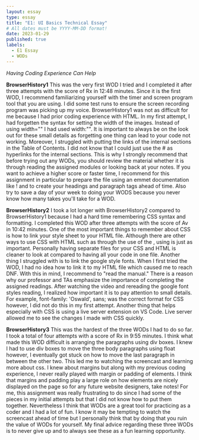```yaml
---
layout: essay
type: essay
title: "E1: UI Basics Technical Essay"
# All dates must be YYYY-MM-DD format!
date: 2023-01-29
published: true
labels:
  - E1 Essay
  - WODs
---
```

*Having Coding Experience Can Help*

**BrowserHistory1**
This was the very first WOD I tried and I completed it after three attempts with the score of Rx in 12:48 minutes. Since it is the first WOD, I recommend familiarizing yourself with the timer and screen program tool that you are using. I did some test runs to ensure the screen recording program was picking up my voice. BrowserHistory1 was not as difficult for me because I had prior coding experience with HTML. In my first attempt, I had forgetten the syntax for setting the width of the images. Instead of using width="" I had used width:"". It is important to always be on the look out for these small details as forgetting one thing can lead to your code not working. Moreover, I struggled with putting the links of the internal sections in the Table of Contents. I did not know that I could just use the # as hyperlinks for the internal sections. This is why I strongly recommend that before trying out any WODs, you should review the material whether it is through reading the assigned modules or looking back at your notes. If you want to achieve a higher score or faster time, I recommend for this assignment in particular to prepare the file using an emmet documentation like ! and to create your headings and paragraph tags ahead of time. Also try to save a day of your week to doing your WODS because you never know how many takes you'll take for a WOD.

**BrowserHistory2**
I took a lot longer with BrowserHistory2 compared to BrowserHistory1 because I had a hard time remembering CSS syntax and formatting. I completed this WOD after three attempts with the score of Av in 10:42 minutes. One of the most important things to remember about CSS is how to link your style sheet to your HTML file. Although there are other ways to use CSS with HTML such as through the use of the <style></style>, using <link rel="stylesheet" href="style.css"> is just as important. Personally having separate files for your CSS and HTML is cleaner to look at compared to having all your code in one file. Another thing I struggled with is to link the google style fonts. When I first tried the WOD, I had no idea how to link it to my HTML file which caused me to reach DNF. With this in mind, I recommend to "read the manual." There is a reason why our professor and TAs emphasize the importance of completing the assigned readings. After watching the video and rereading the google font styles reading, I realized how important it is to pay attention to small details. For example, font-family: 'Oswald', sans; was the correct format for CSS however, I did not do this in my first attempt. Another thing that helps especially with CSS is using a live server extension on VS Code. Live server allowed me to see the changes I made with CSS quickly.

**BrowserHistory3**
This was the hardest of the three WODs I had to do so far. I took a total of four attempts with a score of Rx in 9:55 minutes. I think what made this WOD difficult is arranging the paragraphs using div boxes. I knew I had to use div boxes to move the three body paragraphs using float however, I eventually got stuck on how to move the last paragraph in between the other two. This led me to watching the screencast and learning more about css. I knew about margins but along with my previous coding experience, I never really played with margin or padding of elements. I think that margins and padding play a large role on how elements are nicely displayed on the page so for any future website designers, take notes! For me, this assignment was really frustrating to do since I had some of the pieces in my initial attempts but that I did not know how to put them together. Nevertheless I think that WODs are a great tool for practicing as a coder and I had a lot of fun. I know it may be tempting to watch the screencast ahead of time but I personally think that by doing that you ruin the value of WODs for yourself. My final advice regarding these three WODs is to never give up and to always see these as a fun learning opportunity.

